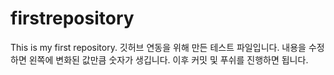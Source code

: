# firstrepository
This is my first repository.
깃허브 연동을 위해 만든 테스트 파일입니다.
내용을 수정하면 왼쪽에 변화된 값만큼 숫자가 생깁니다.
이후 커밋 및 푸쉬를 진행하면 됩니다.
